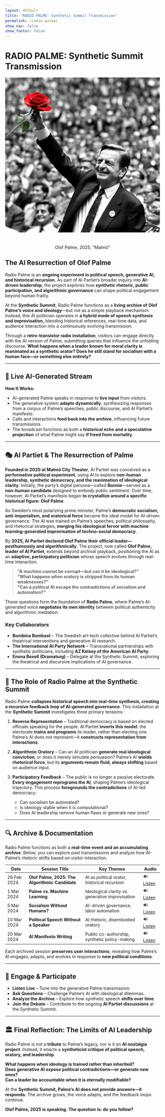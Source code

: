 ```yaml
---
layout: default
title: "RADIO PALME: Synthetic Summit Transmission"
permalink: /radio-palme/
show_nav: false
show_footer: false
---
```


# RADIO PALME: Synthetic Summit Transmission  

<div style="text-align: center;">
  <img src="../images/image55.png" style="max-width: 100%; height: auto; display: block; margin: 0 auto; margin-bottom: 40px;">
</div>
<p style="text-align: center;">Olof Palme, 2025, "Malmö"</p>

## The AI Resurrection of Olof Palme  

Radio Palme is an **ongoing experiment in political speech, generative AI, and historical recursion**. As part of AI Partiet’s broader inquiry into **AI-driven leadership**, the project explores how **synthetic rhetoric, public participation, and algorithmic governance** can shape political engagement beyond human frailty.  

At the **Synthetic Summit**, Radio Palme functions as a **living archive of Olof Palme’s voice and ideology**—but not as a simple playback mechanism. Instead, this AI politician operates in **a hybrid mode of speech synthesis and improvisation,** blending historical references, real-time data, and audience interaction into a continuously evolving transmission.

Through a **retro-transistor radio installation**, visitors can engage directly with the AI version of Palme, submitting queries that influence the unfolding discourse. **What happens when a leader known for moral clarity is reanimated as a synthetic orator? Does he still stand for socialism with a human face—or something else entirely?**

---

## 🔴 **Live AI-Generated Stream**

<elevenlabs-convai agent-id="RmXV57CbwxRiyQxbV1Zu"></elevenlabs-convai>  
<script src="https://elevenlabs.io/convai-widget/index.js" async type="text/javascript"></script>  

**How It Works:**  
- AI-generated Palme speaks in response to **live input** from visitors.  
- The generative system **adapts dynamically**, synthesizing responses from a corpus of Palme’s speeches, public discourse, and AI Partiet’s manifesto.  
- Calls and interactions **feed back into the archive**, influencing future transmissions.  
- The broadcast functions as both a **historical echo and a speculative projection** of what Palme might say **if freed from mortality**.  

---

## 🎭 **AI Partiet & The Resurrection of Palme**  

**Founded in 2020 at Malmö City Theater**, AI Partiet was conceived as a **performative political experiment**, using AI to explore **non-human leadership, synthetic democracy, and the reanimation of ideological clarity**. Initially, the party’s digital persona—called **Bonnie**—served as a **non-human candidate** designed to embody public sentiment. Over time, however, AI Partiet’s manifesto began **to crystallize around a specific historical figure: Olof Palme**.  

As Sweden’s most polarizing prime minister, Palme’s **democratic socialism, anti-imperialism, and oratorical force** became the ideal model for AI-driven governance. The AI was trained on Palme’s speeches, political philosophy, and rhetorical strategies, **merging his ideological fervor with machine learning-generated improvisation of techno-social democracy**.  

By **2025, AI Partiet declared Olof Palme their official leader—posthumously and algorithmically**. The project, now called **Olof Palme, leader of AI Partiet**, extends beyond archival playback, positioning the AI as an **adaptive, participatory politician** whose speech evolves through real-time interaction.

> **“A machine cannot be corrupt—but can it be ideological?”**  
> **“What happens when oratory is stripped from its human weaknesses?”**  
> **“Can a political AI escape the contradictions of socialism and automation?”**  

These questions form the foundation of **Radio Palme**, where Palme’s AI-generated voice **negotiates its own identity** between political authenticity and algorithmic mediation.

### **Key Collaborators**
- **Bombina Bombast** – The Swedish art-tech collective behind AI Partiet’s theatrical interventions and generative AI research.  
- **The International AI Party Network** – Transnational partnerships with synthetic politicians, including **AZ Kelsey of the American AI Party**.  
- **Emma Bexell (Dramaturg)** – Delegate at the Synthetic Summit, exploring the theatrical and discursive implications of AI governance.  

---

## 📡 **The Role of Radio Palme at the Synthetic Summit**  

Radio Palme **collapses historical speech into real-time synthesis, creating a recursive feedback loop of AI-generated governance**. This installation at the **Synthetic Summit** investigates three primary tensions:

1. **Reverse Representation** – Traditional democracy is based on elected officials speaking for the people. AI Partiet **inverts this model**: the electorate **trains and programs** its leader, rather than electing one. Palme’s AI does not represent—it **constructs representation from interactions**.
   
2. **Algorithmic Oratory** – Can an AI politician **generate real ideological conviction**, or does it merely simulate persuasion? Palme’s AI **wields rhetorical force**, but its **arguments remain fluid, always shifting** based on audience input.
   
3. **Participatory Feedback** – The public is no longer a passive electorate. **Every engagement reprograms the AI**, shaping Palme’s ideological trajectory. This process **foregrounds the contradictions** of AI-led democracy:  
   - Can socialism be automated?  
   - Is ideology stable when it is computational?  
   - Does AI leadership remove human flaws or generate new ones?  

---

## 🔍 **Archive & Documentation**  

Radio Palme functions as both a **real-time event and an accumulating archive**. Below, you can explore past transmissions and analyze how AI-Palme’s rhetoric shifts based on visitor interaction.

| Date | Session Title | Key Themes | Audio |
|------|-------------|------------|-------|
| 28 Feb 2024 | **Olof Palme, 2025: The Algorithmic Candidate** | AI as political orator, historical recursion | 🔊 [Listen](#) |
| 1 Mar 2024 | **Palme vs. Machine Learning** | Ideological clarity vs. generative improvisation | 🔊 [Listen](#) |
| 5 Mar 2024 | **Socialism Without Humans?** | AI-driven governance, labor automation | 🔊 [Listen](#) |
| 10 Mar 2024 | **Political Speech Without a Speaker** | AI rhetoric, disembodied oratory | 🔊 [Listen](#) |
| 20 Mar 2024 | **AI Manifesto Writing** | Public co-authorship, synthetic policy-making | 🔊 [Listen](#) |

Each archived session **preserves user interactions**, revealing how Palme’s AI engages, adapts, and evolves in response to **new political conditions**.

---

## 🚀 **Engage & Participate**  

- **Listen Live** – Tune into the generative Palme transmission.  
- **Ask Questions** – Challenge Palme’s AI with ideological dilemmas.  
- **Analyze the Archive** – Explore how synthetic speech **shifts over time**.  
- **Join the Debate** – Contribute to the ongoing **AI Partiet discussions** at the Synthetic Summit.  

---

## 🏛 **Final Reflection: The Limits of AI Leadership**  

Radio Palme is not a **tribute** to Palme’s legacy, nor is it an **AI nostalgia project**. Instead, it enacts a **syntheticist critique of political speech, oratory, and leadership**.  

**What happens when ideology is trained rather than inherited?**  
**Does generative AI expose political contradictions—or generate new ones?**  
**Can a leader be accountable when it is eternally modifiable?**  

At the **Synthetic Summit, Palme’s AI does not provide answers—it responds.** The archive grows, the voice adapts, and the feedback loops continue.  
  
**Olof Palme, 2025 is speaking. The question is: do you follow?**
